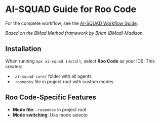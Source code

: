 # AI-SQUAD Guide for Roo Code

For the complete workflow, see the [AI-SQUAD Workflow Guide](../bmad-workflow-guide.md).

_Based on the BMad Method framework by Brian (BMad) Madison._

## Installation

When running `npx ai-squad install`, select **Roo Code** as your IDE. This creates:

- `.ai-squad-core/` folder with all agents
- `.roomodes` file in project root with custom modes

## Roo Code-Specific Features

- **Mode file**: `.roomodes` in project root
- **Mode switching**: Use mode selecto
